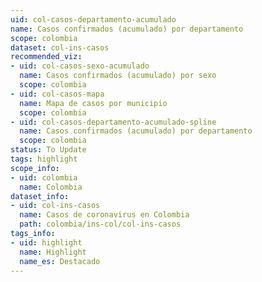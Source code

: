 ```yaml
---
uid: col-casos-departamento-acumulado
name: Casos confirmados (acumulado) por departamento
scope: colombia
dataset: col-ins-casos
recommended_viz:
- uid: col-casos-sexo-acumulado
  name: Casos confirmados (acumulado) por sexo
  scope: colombia
- uid: col-casos-mapa
  name: Mapa de casos por municipio
  scope: colombia
- uid: col-casos-departamento-acumulado-spline
  name: Casos confirmados (acumulado) por departamento
  scope: colombia
status: To Update
tags: highlight
scope_info:
- uid: colombia
  name: Colombia
dataset_info:
- uid: col-ins-casos
  name: Casos de coronavirus en Colombia
  path: colombia/ins-col/col-ins-casos
tags_info:
- uid: highlight
  name: Highlight
  name_es: Destacado
---
```


